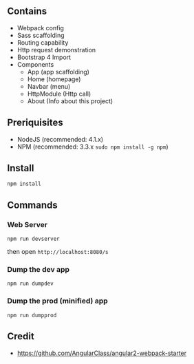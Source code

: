 ## Contains

* Webpack config
* Sass scaffolding
* Routing capability
* Http request demonstration
* Bootstrap 4 Import
* Components
    * App (app scaffolding)
    * Home (homepage)
    * Navbar (menu)
    * HttpModule (Http call)
    * About (Info about this project) 

## Preriquisites

* NodeJS (recommended: 4.1.x)
* NPM (recommended: 3.3.x `sudo npm install -g npm`)

## Install

`npm install`

## Commands

### Web Server

`npm run devserver`

then open `http://localhost:8080/s`

### Dump the dev app

`npm run dumpdev`

### Dump the prod (minified) app

`npm run dumpprod`

## Credit

* https://github.com/AngularClass/angular2-webpack-starter
